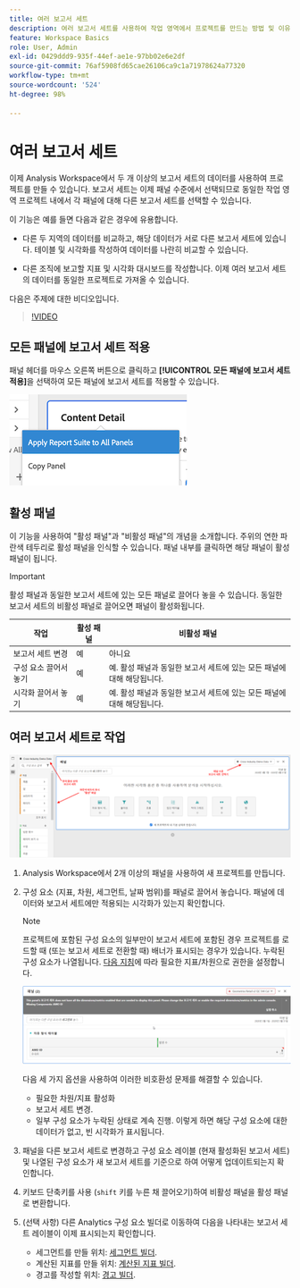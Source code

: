 ```yaml
---
title: 여러 보고서 세트
description: 여러 보고서 세트를 사용하여 작업 영역에서 프로젝트를 만드는 방법 및 이유 알아보기
feature: Workspace Basics
role: User, Admin
exl-id: 0429ddd9-935f-44ef-ae1e-97bb02e6e2df
source-git-commit: 76af5908fd65cae26106ca9c1a71978624a77320
workflow-type: tm+mt
source-wordcount: '524'
ht-degree: 98%

---
```


# 여러 보고서 세트

이제 Analysis Workspace에서 두 개 이상의 보고서 세트의 데이터를 사용하여 프로젝트를 만들 수 있습니다. 보고서 세트는 이제 패널 수준에서 선택되므로 동일한 작업 영역 프로젝트 내에서 각 패널에 대해 다른 보고서 세트를 선택할 수 있습니다.

이 기능은 예를 들면 다음과 같은 경우에 유용합니다.

* 다른 두 지역의 데이터를 비교하고, 해당 데이터가 서로 다른 보고서 세트에 있습니다. 테이블 및 시각화를 작성하여 데이터를 나란히 비교할 수 있습니다.

* 다른 조직에 보고할 지표 및 시각화 대시보드를 작성합니다. 이제 여러 보고서 세트의 데이터를 동일한 프로젝트로 가져올 수 있습니다.

다음은 주제에 대한 비디오입니다.

>[!VIDEO](https://video.tv.adobe.com/v/32843/?quality=12)

## 모든 패널에 보고서 세트 적용

패널 헤더를 마우스 오른쪽 버튼으로 클릭하고 **[!UICONTROL 모든 패널에 보고서 세트 적용]**&#x200B;을 선택하여 모든 패널에 보고서 세트를 적용할 수 있습니다.

![](assets/apply-rs-all-panels.png)

## 활성 패널

이 기능을 사용하여 &quot;활성 패널&quot;과 &quot;비활성 패널&quot;의 개념을 소개합니다. 주위의 연한 파란색 테두리로 활성 패널을 인식할 수 있습니다. 패널 내부를 클릭하면 해당 패널이 활성 패널이 됩니다.

>[!IMPORTANT]
>활성 패널과 동일한 보고서 세트에 있는 모든 패널로 끌어다 놓을 수 있습니다. 동일한 보고서 세트의 비활성 패널로 끌어오면 패널이 활성화됩니다.

| 작업 | 활성 패널 | 비활성 패널 |
| --- | --- | --- |
| 보고서 세트 변경 | 예 | 아니요 |
| 구성 요소 끌어서 놓기 | 예 | 예. 활성 패널과 동일한 보고서 세트에 있는 모든 패널에 대해 해당됩니다. |
| 시각화 끌어서 놓기 | 예 | 예. 활성 패널과 동일한 보고서 세트에 있는 모든 패널에 대해 해당됩니다. |

## 여러 보고서 세트로 작업

![](assets/mrs-ui.png)

1. Analysis Workspace에서 2개 이상의 패널을 사용하여 새 프로젝트를 만듭니다.

1. 구성 요소 (지표, 차원, 세그먼트, 날짜 범위)를 패널로 끌어서 놓습니다. 패널에 데이터와 보고서 세트에만 적용되는 시각화가 있는지 확인합니다.


   >[!NOTE]
   >프로젝트에 포함된 구성 요소의 일부만이 보고서 세트에 포함된 경우 프로젝트를 로드할 때 (또는 보고서 세트로 전환할 때) 배너가 표시되는 경우가 있습니다. 누락된 구성 요소가 나열됩니다. [다음 지침](/help/admin/admin-console/permissions/product-profile.md)에 따라 필요한 지표/차원으로 권한을 설정합니다.

   ![](assets/incompat-rs.png)

   다음 세 가지 옵션을 사용하여 이러한 비호환성 문제를 해결할 수 있습니다.
   * 필요한 차원/지표 활성화
   * 보고서 세트 변경.
   * 일부 구성 요소가 누락된 상태로 계속 진행. 이렇게 하면 해당 구성 요소에 대한 데이터가 없고, 빈 시각화가 표시됩니다.

1. 패널을 다른 보고서 세트로 변경하고 구성 요소 레이블 (현재 활성화된 보고서 세트) 및 나열된 구성 요소가 새 보고서 세트를 기준으로 하여 어떻게 업데이트되는지 확인합니다.

1. 키보드 단축키를 사용 (`shift` 키를 누른 채 끌어오기)하여 비활성 패널을 활성 패널로 변환합니다.

1. (선택 사항) 다른 Analytics 구성 요소 빌더로 이동하여 다음을 나타내는 보고서 세트 레이블이 이제 표시되는지 확인합니다.

   * 세그먼트를 만들 위치: [세그먼트 빌더](https://experienceleague.adobe.com/docs/analytics/components/segmentation/segmentation-workflow/seg-build.html?lang=ko-KR).
   * 계산된 지표를 만들 위치: [계산된 지표 빌더](https://experienceleague.adobe.com/docs/analytics/components/calculated-metrics/calcmetric-workflow/cm-build-metrics.html?lang=ko-KR).
   * 경고를 작성할 위치: [경고 빌더](https://experienceleague.adobe.com/docs/analytics/components/alerts/alert-builder.html?lang=ko-KR).
